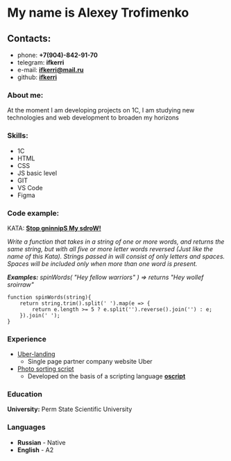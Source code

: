# My name is Alexey Trofimenko

## Contacts:
 + phone: **+7(904)-842-91-70**
 + telegram: **ifkerri**
 + e-mail: **ifkerri@mail.ru**
 + github: **[ifkerri](github.com/ifkerri)** 

### About me:
At the moment I am developing projects on 1C, I am studying new technologies and web development to broaden my horizons

### Skills:
  + 1C
  + HTML
  + CSS
  + JS basic level
  + GIT
  + VS Code
  + Figma

### Code example:
KATA: **[Stop gninnipS My sdroW!](https://www.codewars.com/kata/5264d2b162488dc400000001)**

*Write a function that takes in a string of one or more words, and returns the same string, but with all five or more letter words reversed (Just like the name of this Kata). Strings passed in will consist of only letters and spaces. Spaces will be included only when more than one word is present.*

_**Examples:**_
*spinWords( "Hey fellow warriors" ) => returns "Hey wollef sroirraw"*

```
function spinWords(string){
    return string.trim().split(' ').map(e => {
        return e.length >= 5 ? e.split('').reverse().join('') : e;
    }).join(' ');
}
```
### Experience
 + [Uber-landing](https://github.com/ifkerri/033-project-uber-teach)
   - Single page partner company website Uber
 + [Photo sorting script](https://github.com/ifkerri/SortingPhoto)
   - Developed on the basis of a scripting language **[oscript](http://web.oscript.io/)**

### Education
**University:** Perm State Scientific University

### Languages
 + **Russian** - Native
 + **English** - A2



